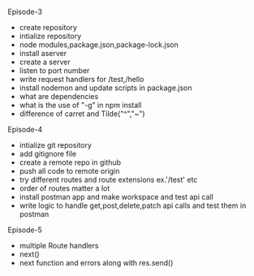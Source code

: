 Episode-3

- create repository
- intialize repository
- node modules,package.json,package-lock.json
- install aserver
- create a server
- listen to port number
- write request handlers for /test,/hello
- install nodemon and update scripts in package.json
- what are dependencies
- what is the use of "-g" in npm install
- difference of carret and Tilde("^","~")

Episode-4

- intialize git repository
- add gitignore file
- create a remote repo in github
- push all code to remote origin
- try different routes and route extensions ex.'/test' etc
- order of routes matter a lot
- install postman app and make workspace and test api call
- write logic to handle get,post,delete,patch api calls and test them in postman

Episode-5

- multiple Route handlers
- next()
- next function and errors along with res.send()
